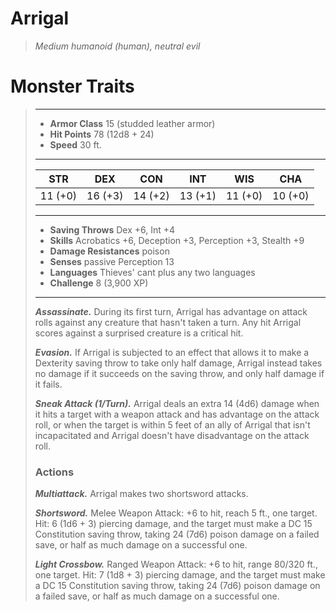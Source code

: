 # Arrigal
>*Medium humanoid (human), neutral evil*
# Monster Traits
>___
>- **Armor Class** 15 (studded leather armor)
>- **Hit Points** 78 (12d8 + 24)
>- **Speed** 30 ft.
>___
>|STR|DEX|CON|INT|WIS|CHA|
>|:---:|:---:|:---:|:---:|:---:|:---:|
>|11 (+0)|16 (+3)|14 (+2)|13 (+1)|11 (+0)|10 (+0)|
>___
>- **Saving Throws** Dex +6, Int +4
>- **Skills** Acrobatics +6, Deception +3, Perception +3, Stealth +9
>- **Damage Resistances** poison
>- **Senses** passive Perception 13
>- **Languages** Thieves' cant plus any two languages
>- **Challenge** 8 (3,900 XP)
>___
>***Assassinate.*** During its first turn, Arrigal has advantage on attack rolls against any creature that hasn't taken a turn. Any hit Arrigal scores against a surprised creature is a critical hit.  
>
>***Evasion.*** If Arrigal is subjected to an effect that allows it to make a Dexterity saving throw to take only half damage, Arrigal instead takes no damage if it succeeds on the saving throw, and only half damage if it fails.  
>
>***Sneak Attack (1/Turn).*** Arrigal deals an extra 14 (4d6) damage when it hits a target with a weapon attack and has advantage on the attack roll, or when the target is within 5 feet of an ally of Arrigal that isn't incapacitated and Arrigal doesn't have disadvantage on the attack roll.  
>
>### Actions
>***Multiattack.*** Arrigal makes two shortsword attacks.  
>
>***Shortsword.*** Melee Weapon Attack: +6 to hit, reach 5 ft., one target. Hit: 6 (1d6 + 3) piercing damage, and the target must make a DC 15 Constitution saving throw, taking 24 (7d6) poison damage on a failed save, or half as much damage on a successful one.  
>
>***Light Crossbow.*** Ranged Weapon Attack: +6 to hit, range 80/320 ft., one target. Hit: 7 (1d8 + 3) piercing damage, and the target must make a DC 15 Constitution saving throw, taking 24 (7d6) poison damage on a failed save, or half as much damage on a successful one.